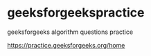 # geeksforgeekspractice
geeksforgeeks algorithm questions practice

https://practice.geeksforgeeks.org/home
